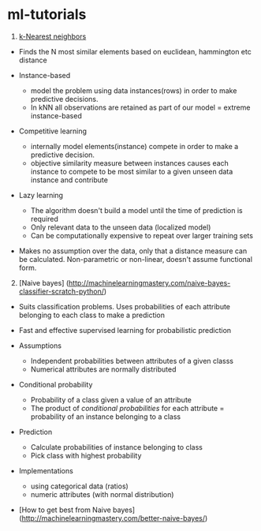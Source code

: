 # ml-tutorials

1. [k-Nearest neighbors](http://machinelearningmastery.com/tutorial-to-implement-k-nearest-neighbors-in-python-from-scratch/)

  - Finds the N most similar elements based on euclidean, hammington  etc distance

  * Instance-based
    - model the problem using data instances(rows) in order to make predictive decisions. 
    - In kNN all observations are retained as part of our model = extreme instance-based

  * Competitive learning 
    - internally model elements(instance) compete in order to make a predictive decision.
    - objective similarity measure between instances causes each instance to compete to be most similar to a given unseen data instance and contribute

  * Lazy learning
    - The algorithm doesn't build a model until the time of prediction is required
    - Only relevant data to the unseen data (localized model)
    - Can be computationally expensive to repeat over larger training sets

  - Makes no assumption over the data, only that a distance measure can be calculated. Non-parametric or non-linear, doesn't assume functional form.

2. [Naive bayes] (http://machinelearningmastery.com/naive-bayes-classifier-scratch-python/)  

  - Suits classification problems. Uses probabilities of each attribute belonging to each class to make a prediction

  - Fast and effective supervised learning for probabilistic prediction

  * Assumptions
    - Independent probabilities between attributes of a given classs
    - Numerical attributes are normally distributed 

  * Conditional probability
    - Probability of a class given a value of an attribute
    - The product of _conditional probabilities_ for each attribute = probability of an instance belonging to a class

  * Prediction
    - Calculate probabilities of instance belonging to class
    - Pick class with highest probability

  * Implementations
    - using categorical data (ratios)
    - numeric attributes (with normal distribution)

  - [How to get best from Naive bayes] (http://machinelearningmastery.com/better-naive-bayes/)
 
